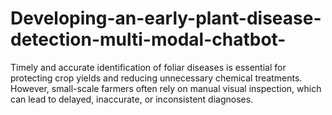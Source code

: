 # Developing-an-early-plant-disease-detection-multi-modal-chatbot-
Timely and accurate identification of foliar diseases is essential for protecting crop yields and reducing unnecessary chemical treatments. However, small-scale farmers often rely on manual visual inspection, which can lead to delayed, inaccurate, or inconsistent diagnoses.
